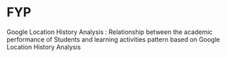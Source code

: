 # FYP
Google Location History Analysis
: Relationship between the academic performance of Students and learning activities pattern based on Google Location History Analysis
